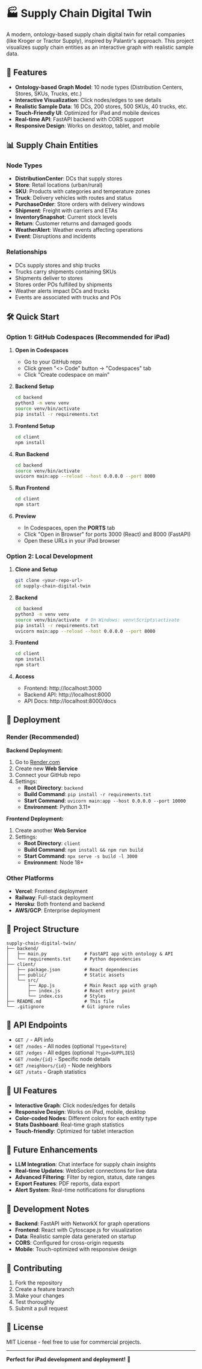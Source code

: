 # 🏭 Supply Chain Digital Twin

A modern, ontology-based supply chain digital twin for retail companies (like Kroger or Tractor Supply), inspired by Palantir's approach. This project visualizes supply chain entities as an interactive graph with realistic sample data.

## 🚀 Features

- **Ontology-based Graph Model**: 10 node types (Distribution Centers, Stores, SKUs, Trucks, etc.)
- **Interactive Visualization**: Click nodes/edges to see details
- **Realistic Sample Data**: 16 DCs, 200 stores, 500 SKUs, 40 trucks, etc.
- **Touch-Friendly UI**: Optimized for iPad and mobile devices
- **Real-time API**: FastAPI backend with CORS support
- **Responsive Design**: Works on desktop, tablet, and mobile

## 📊 Supply Chain Entities

### Node Types
- **DistributionCenter**: DCs that supply stores
- **Store**: Retail locations (urban/rural)
- **SKU**: Products with categories and temperature zones
- **Truck**: Delivery vehicles with routes and status
- **PurchaseOrder**: Store orders with delivery windows
- **Shipment**: Freight with carriers and ETAs
- **InventorySnapshot**: Current stock levels
- **Return**: Customer returns and damaged goods
- **WeatherAlert**: Weather events affecting operations
- **Event**: Disruptions and incidents

### Relationships
- DCs supply stores and ship trucks
- Trucks carry shipments containing SKUs
- Shipments deliver to stores
- Stores order POs fulfilled by shipments
- Weather alerts impact DCs and trucks
- Events are associated with trucks and POs

## 🛠️ Quick Start

### Option 1: GitHub Codespaces (Recommended for iPad)

1. **Open in Codespaces**
   - Go to your GitHub repo
   - Click green "<> Code" button → "Codespaces" tab
   - Click "Create codespace on main"

2. **Backend Setup**
   ```bash
   cd backend
   python3 -m venv venv
   source venv/bin/activate
   pip install -r requirements.txt
   ```

3. **Frontend Setup**
   ```bash
   cd client
   npm install
   ```

4. **Run Backend**
   ```bash
   cd backend
   source venv/bin/activate
   uvicorn main:app --reload --host 0.0.0.0 --port 8000
   ```

5. **Run Frontend**
   ```bash
   cd client
   npm start
   ```

6. **Preview**
   - In Codespaces, open the **PORTS** tab
   - Click "Open in Browser" for ports 3000 (React) and 8000 (FastAPI)
   - Open these URLs in your iPad browser

### Option 2: Local Development

1. **Clone and Setup**
   ```bash
   git clone <your-repo-url>
   cd supply-chain-digital-twin
   ```

2. **Backend**
   ```bash
   cd backend
   python3 -m venv venv
   source venv/bin/activate  # On Windows: venv\Scripts\activate
   pip install -r requirements.txt
   uvicorn main:app --reload --host 0.0.0.0 --port 8000
   ```

3. **Frontend**
   ```bash
   cd client
   npm install
   npm start
   ```

4. **Access**
   - Frontend: http://localhost:3000
   - Backend API: http://localhost:8000
   - API Docs: http://localhost:8000/docs

## 🚀 Deployment

### Render (Recommended)

**Backend Deployment:**
1. Go to [Render.com](https://render.com)
2. Create new **Web Service**
3. Connect your GitHub repo
4. Settings:
   - **Root Directory**: `backend`
   - **Build Command**: `pip install -r requirements.txt`
   - **Start Command**: `uvicorn main:app --host 0.0.0.0 --port 10000`
   - **Environment**: Python 3.11+

**Frontend Deployment:**
1. Create another **Web Service**
2. Settings:
   - **Root Directory**: `client`
   - **Build Command**: `npm install && npm run build`
   - **Start Command**: `npx serve -s build -l 3000`
   - **Environment**: Node 18+

### Other Platforms
- **Vercel**: Frontend deployment
- **Railway**: Full-stack deployment
- **Heroku**: Both frontend and backend
- **AWS/GCP**: Enterprise deployment

## 📁 Project Structure

```
supply-chain-digital-twin/
├── backend/
│   ├── main.py              # FastAPI app with ontology & API
│   └── requirements.txt     # Python dependencies
├── client/
│   ├── package.json         # React dependencies
│   ├── public/              # Static assets
│   └── src/
│       ├── App.js           # Main React app with graph
│       ├── index.js         # React entry point
│       └── index.css        # Styles
├── README.md                # This file
└── .gitignore              # Git ignore rules
```

## 🔧 API Endpoints

- `GET /` - API info
- `GET /nodes` - All nodes (optional `?type=Store`)
- `GET /edges` - All edges (optional `?type=SUPPLIES`)
- `GET /node/{id}` - Specific node details
- `GET /neighbors/{id}` - Node neighbors
- `GET /stats` - Graph statistics

## 🎨 UI Features

- **Interactive Graph**: Click nodes/edges for details
- **Responsive Design**: Works on iPad, mobile, desktop
- **Color-coded Nodes**: Different colors for each entity type
- **Stats Dashboard**: Real-time graph statistics
- **Touch-friendly**: Optimized for tablet interaction

## 🔮 Future Enhancements

- **LLM Integration**: Chat interface for supply chain insights
- **Real-time Updates**: WebSocket connections for live data
- **Advanced Filtering**: Filter by region, status, date ranges
- **Export Features**: PDF reports, data export
- **Alert System**: Real-time notifications for disruptions

## 📝 Development Notes

- **Backend**: FastAPI with NetworkX for graph operations
- **Frontend**: React with Cytoscape.js for visualization
- **Data**: Realistic sample data generated on startup
- **CORS**: Configured for cross-origin requests
- **Mobile**: Touch-optimized with responsive design

## 🤝 Contributing

1. Fork the repository
2. Create a feature branch
3. Make your changes
4. Test thoroughly
5. Submit a pull request

## 📄 License

MIT License - feel free to use for commercial projects.

---

**Perfect for iPad development and deployment!** 🚀
